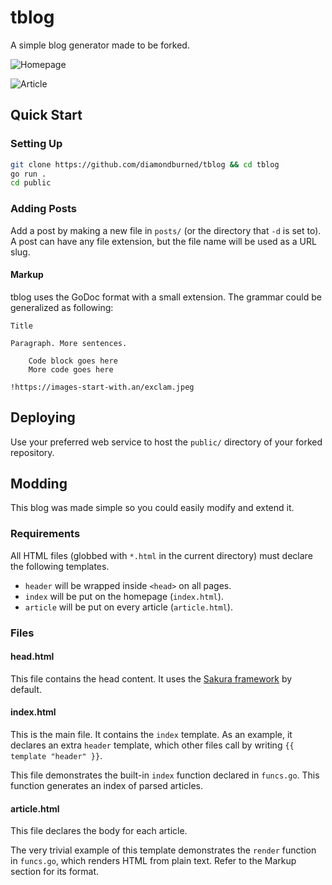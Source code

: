 # tblog

A simple blog generator made to be forked.

![Homepage](https://i.imgur.com/H9oBjxy.png)

![Article](https://i.imgur.com/DXknZGR.png)

## Quick Start

### Setting Up

```sh
git clone https://github.com/diamondburned/tblog && cd tblog
go run .
cd public
```

### Adding Posts

Add a post by making a new file in `posts/` (or the directory that `-d` is set
to). A post can have any file extension, but the file name will be used as a
URL slug.

#### Markup

tblog uses the GoDoc format with a small extension. The grammar could be
generalized as following:

```
Title

Paragraph. More sentences.

	Code block goes here
	More code goes here

!https://images-start-with.an/exclam.jpeg
```

## Deploying

Use your preferred web service to host the `public/` directory of your forked
repository.

## Modding

This blog was made simple so you could easily modify and extend it.

### Requirements

All HTML files (globbed with `*.html` in the current directory) must declare the
following templates.

- `header` will be wrapped inside `<head>` on all pages.
- `index` will be put on the homepage (`index.html`).
- `article` will be put on every article (`article.html`).

### Files

#### head.html

This file contains the head content. It uses the [Sakura framework](https://github.com/oxalorg/sakura) by default.

#### index.html

This is the main file. It contains the `index` template. As an example, it
declares an extra `header` template, which other files call by writing `{{
template "header" }}`.

This file demonstrates the built-in `index` function declared in `funcs.go`.
This function generates an index of parsed articles.

#### article.html

This file declares the body for each article.

The very trivial example of this template demonstrates the `render` function in
`funcs.go`, which renders HTML from plain text. Refer to the Markup section for
its format.
